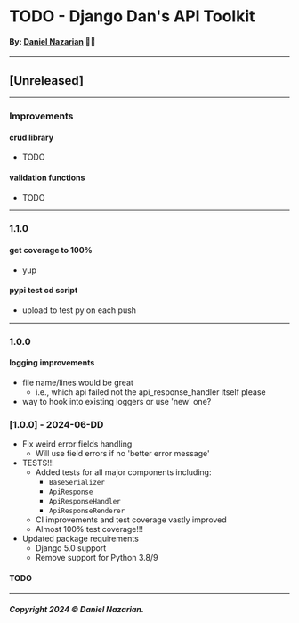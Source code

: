# TODO - Django Dan's API Toolkit
#### By: [Daniel Nazarian](https://danielnazarian) 🐧👹

-------------------------------------------------------
## [Unreleased]
----
### Improvements

#### crud library
- TODO


#### validation functions
- TODO


-----
### 1.1.0



#### get coverage to 100%
- yup



#### pypi test cd script
- upload to test py on each push



-----
### 1.0.0




#### logging improvements
- file name/lines would be great
    - i.e., which api failed not the api_response_handler itself please
- way to hook into existing loggers or use 'new' one?




### [1.0.0] - 2024-06-DD
- Fix weird error fields handling
    - Will use field errors if no 'better error message'
- TESTS!!!
    - Added tests for all major components including:
        - `BaseSerializer`
        - `ApiResponse`
        - `ApiResponseHandler`
        - `ApiResponseRenderer`
    - CI improvements and test coverage vastly improved
    - Almost 100% test coverage!!!
- Updated package requirements
    - Django 5.0 support
    - Remove support for Python 3.8/9
#### TODO

-------------------------------------------------------

##### Copyright 2024 © Daniel Nazarian.
